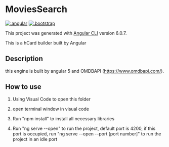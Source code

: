 # MoviesSearch

[![.angular](https://img.shields.io/badge/angular-5.0.0-yellow.svg)](https://github.com/angular)
[![.bootstrap](https://img.shields.io/badge/bootstrap-4.1.1-red.svg)](https://github.com/twbs/bootstrap)

This project was generated with [Angular CLI](https://github.com/angular/angular-cli) version 6.0.7.

This is a hCard builder built by Angular

## Description

this engine is built by angular 5 and OMDBAPI (https://www.omdbapi.com/).

## How to use

1. Using Visual Code to open this folder

2. open terminal window in visual code

3. Run "npm install" to install all necessary libraries

4. Run "ng serve --open" to run the project, default port is 4200, if this port is occupied, run "ng serve --open --port [port number]" to run the project in an idle port
